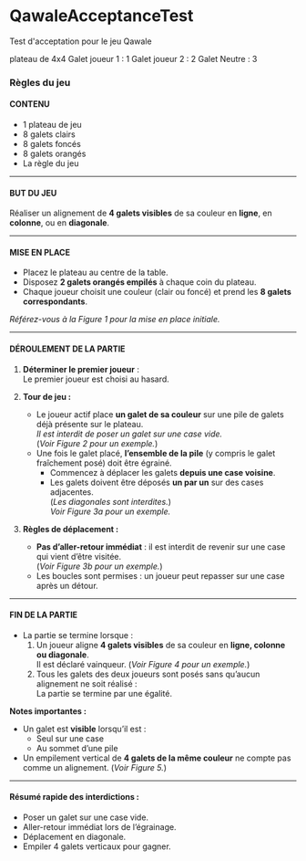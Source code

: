 # QawaleAcceptanceTest
Test d'acceptation pour le jeu Qawale



plateau de 4x4
Galet joueur 1 : 1
Galet joueur 2 : 2
Galet Neutre : 3

### **Règles du jeu**

#### **CONTENU**
- 1 plateau de jeu  
- 8 galets clairs  
- 8 galets foncés  
- 8 galets orangés  
- La règle du jeu

---

#### **BUT DU JEU**
Réaliser un alignement de **4 galets visibles** de sa couleur en **ligne**, en **colonne**, ou en **diagonale**.

---

#### **MISE EN PLACE**
- Placez le plateau au centre de la table.
- Disposez **2 galets orangés empilés** à chaque coin du plateau.  
- Chaque joueur choisit une couleur (clair ou foncé) et prend les **8 galets correspondants**.  

*Référez-vous à la Figure 1 pour la mise en place initiale.*

---

#### **DÉROULEMENT DE LA PARTIE**
1. **Déterminer le premier joueur** :  
   Le premier joueur est choisi au hasard.

2. **Tour de jeu :**  
   - Le joueur actif place **un galet de sa couleur** sur une pile de galets déjà présente sur le plateau.  
     *Il est interdit de poser un galet sur une case vide.*  
     (*Voir Figure 2 pour un exemple.*)
   - Une fois le galet placé, **l’ensemble de la pile** (y compris le galet fraîchement posé) doit être égrainé.  
     - Commencez à déplacer les galets **depuis une case voisine**.  
     - Les galets doivent être déposés **un par un** sur des cases adjacentes.  
       (*Les diagonales sont interdites.*)  
       *Voir Figure 3a pour un exemple.*

3. **Règles de déplacement :**  
   - **Pas d’aller-retour immédiat** : il est interdit de revenir sur une case qui vient d’être visitée.  
     (*Voir Figure 3b pour un exemple.*)  
   - Les boucles sont permises : un joueur peut repasser sur une case après un détour.

---

#### **FIN DE LA PARTIE**
- La partie se termine lorsque :
  1. Un joueur aligne **4 galets visibles** de sa couleur en **ligne, colonne ou diagonale**.  
     Il est déclaré vainqueur. (*Voir Figure 4 pour un exemple.*)
  2. Tous les galets des deux joueurs sont posés sans qu’aucun alignement ne soit réalisé :  
     La partie se termine par une égalité.

**Notes importantes :**  
- Un galet est **visible** lorsqu’il est :
  - Seul sur une case  
  - Au sommet d’une pile  
- Un empilement vertical de **4 galets de la même couleur** ne compte pas comme un alignement. (*Voir Figure 5.*)

---

#### **Résumé rapide des interdictions :**
- Poser un galet sur une case vide.  
- Aller-retour immédiat lors de l’égrainage.  
- Déplacement en diagonale.  
- Empiler 4 galets verticaux pour gagner.
